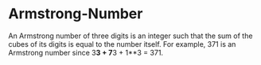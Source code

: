 # Armstrong-Number
An Armstrong number of three digits is an integer such that the sum of the cubes of its digits is equal to the number itself.
For example, 371 is an Armstrong number since 3**3 + 7**3 + 1**3 = 371.

